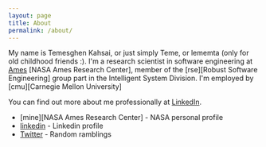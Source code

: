 ```yaml
---
layout: page
title: About
permalink: /about/
---
```


My name is Temesghen Kahsai, or just simply Teme, or lememta (only for old childhood friends :). I'm a research scientist in software engineering at [Ames] [NASA Ames Research Center], member of the [rse][Robust Software Engineering] group part in the Intelligent System Division. I'm employed by [cmu][Carnegie Mellon University]

You can find out more about me professionally at [LinkedIn][linkedin].

* [mine][NASA Ames Research Center] - NASA personal profile
* [linkedin][Linkedin] - Linkedin profile
* [Twitter][twitter] - Random ramblings


[ames]: www.nasa.gov/centers/ames/
[twitter]: https://www.twitter.com/teme
[linkedin]: www.linkedin.com/in/temesghen/
[bitbucket]: https://bitbucket.org/lememta
[rse]: www.ti.arc.nasa.gov/tech/rse/
[mine]: www.ti.arc.nasa.gov/profile/tkahsaia/
[cmu]: www.cmu.edu/silicon-valley/
